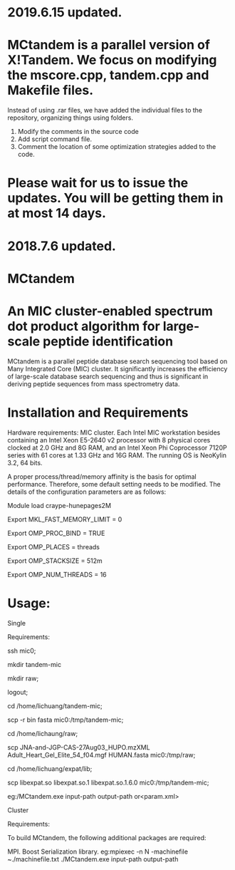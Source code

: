# 2019.6.15 updated.

# MCtandem is a parallel version of X!Tandem. We focus on modifying the mscore.cpp, tandem.cpp and Makefile files.  

Instead of using .rar files, we have added the individual files to the repository, organizing things using folders. 
1. Modify the comments in the source code
2. Add script command file.
3. Comment the location of some optimization strategies added to the code.

# Please wait for us to issue the updates. You will be getting them in at most 14 days.

# 2018.7.6 updated.
# MCtandem

# An MIC cluster-enabled spectrum dot product algorithm for large-scale peptide identification

MCtandem is a parallel peptide database search sequencing tool based on Many Integrated Core (MIC) cluster. It significantly increases the efficiency of large-scale database search sequencing and thus is significant in deriving peptide sequences from mass spectrometry data.

# Installation and Requirements

Hardware requirements: MIC cluster. Each Intel MIC workstation besides containing an Intel Xeon E5-2640 v2 processor with 8 physical cores clocked at 2.0 GHz and 8G RAM, and an Intel Xeon Phi Coprocessor 7120P series with 61 cores at 1.33 GHz and 16G RAM. The running OS is NeoKylin 3.2, 64 bits.

A proper process/thread/memory affinity is the basis for optimal performance. Therefore, some default setting needs to be modified. The details of the configuration parameters are as follows:

Module load craype-hunepages2M

Export MKL_FAST_MEMORY_LIMIT = 0

Export OMP_PROC_BIND = TRUE

Export OMP_PLACES = threads

Export OMP_STACKSIZE = 512m

Export OMP_NUM_THREADS = 16

# Usage:

Single

Requirements:

ssh mic0;

mkdir tandem-mic

mkdir raw;

logout;

cd /home/lichuang/tandem-mic;

scp -r bin fasta mic0:/tmp/tandem-mic;

cd /home/lichaung/raw;

scp JNA-and-JGP-CAS-27Aug03_HUPO.mzXML Adult_Heart_Gel_Elite_54_f04.mgf HUMAN.fasta mic0:/tmp/raw;

cd /home/lichuang/expat/lib;

scp libexpat.so libexpat.so.1 libexpat.so.1.6.0 mic0:/tmp/tandem-mic;

eg:/MCtandem.exe input-path output-path or<param.xml>

Cluster

Requirements:

To build MCtandem, the following additional packages are required:

MPI.
Boost Serialization library.
eg:mpiexec -n N -machinefile ~./machinefile.txt ./MCtandem.exe input-path output-path

